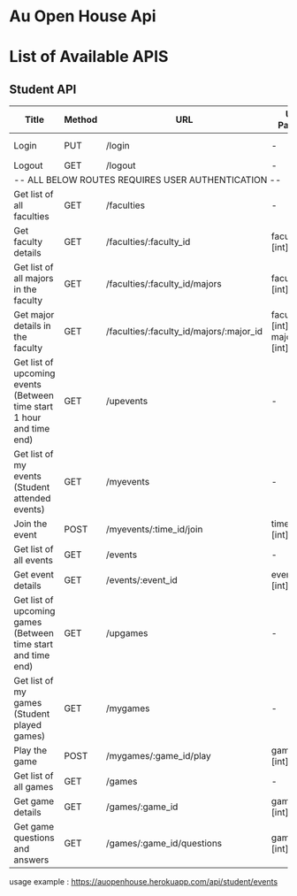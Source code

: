 # Au Open House Api


# List of Available APIS

## Student API

<style>
    
</style>

<table style="width:100%">
    <thead align="center">
        <tr>
            <th>Title</th>
            <th>Method</th> 
            <th>URL</th>
            <th>URL Params</th>
            <th>Data Params</th>
        </tr>
    </thead>
    <tbody>
        <tr>
            <td>Login</td>
            <td>PUT</td> 
            <td>/login</td>
            <td>-</td>
            <td>idToken=[string]</td>
        </tr>
        <tr>
            <td>Logout</td>
            <td>GET</td> 
            <td>/logout</td>
            <td>-</td>
            <td>-</td>
        </tr>
        <tr>
            <td colspan="5">-- ALL BELOW ROUTES REQUIRES USER AUTHENTICATION --</td>
        </tr>
        <tr>
            <td>Get list of all faculties</td>
            <td>GET</td> 
            <td>/faculties</td>
            <td>-</td>
            <td>-</td>
        </tr>
        <tr>
            <td>Get faculty details</td>
            <td>GET</td> 
            <td>/faculties/:faculty_id</td>
            <td>faculty_id=[int]</td>
            <td>-</td>
        </tr>
        <tr>
            <td>Get list of all majors in the faculty</td>
            <td>GET</td> 
            <td>/faculties/:faculty_id/majors</td>
            <td>faculty_id=[int]</td>
            <td>-</td>
        </tr>
        <tr>
            <td>Get major details in the faculty</td>
            <td>GET</td> 
            <td>/faculties/:faculty_id/majors/:major_id</td>
            <td>faculty_id=[int]<br>major_id=[int]</td>
            <td>-</td>
        </tr>
        <tr>
            <td>Get list of upcoming events<br>(Between time start 1 hour and time end)</td>
            <td>GET</td> 
            <td>/upevents</td>
            <td>-</td>
            <td>-</td>
        </tr>
        <tr>
            <td>Get list of my events<br>(Student attended events)</td>
            <td>GET</td> 
            <td>/myevents</td>
            <td>-</td>
            <td>-</td>
        </tr>
        <tr>
            <td>Join the event</td>
            <td>POST</td> 
            <td>/myevents/:time_id/join</td>
            <td>time_id=[int]</td>
            <td>-</td>
        </tr>
        <tr>
            <td>Get list of all events</td>
            <td>GET</td> 
            <td>/events</td>
            <td>-</td>
            <td>-</td>
        </tr>
        <tr>
            <td>Get event details</td>
            <td>GET</td> 
            <td>/events/:event_id</td>
            <td>event_id=[int]</td>
            <td>-</td>
        </tr>
        <tr>
            <td>Get list of upcoming games<br>(Between time start and time end)</td>
            <td>GET</td> 
            <td>/upgames</td>
            <td>-</td>
            <td>-</td>
        </tr>
        <tr>
            <td>Get list of my games<br>(Student played games)</td>
            <td>GET</td> 
            <td>/mygames</td>
            <td>-</td>
            <td>-</td>
        </tr>
        <tr>
            <td>Play the game</td>
            <td>POST</td> 
            <td>/mygames/:game_id/play</td>
            <td>game_id=[int]</td>
            <td>points=[int]</td>
        </tr>
        <tr>
            <td>Get list of all games</td>
            <td>GET</td> 
            <td>/games</td>
            <td>-</td>
            <td>-</td>
        </tr>
        <tr>
            <td>Get game details</td>
            <td>GET</td> 
            <td>/games/:game_id</td>
            <td>game_id=[int]</td>
            <td>-</td>
        </tr>
        <tr>
            <td>Get game questions and answers</td>
            <td>GET</td> 
            <td>/games/:game_id/questions</td>
            <td>game_id=[int]</td>
            <td>-</td>
        </tr>
    </tbody>
</table>

usage example : https://auopenhouse.herokuapp.com/api/student/events


